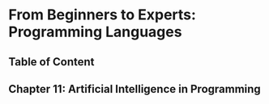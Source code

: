 # From Beginners to Experts: Programming Languages
## Table of Content
## Chapter 11: Artificial Intelligence in Programming

